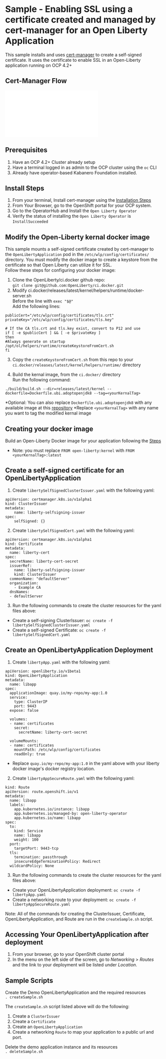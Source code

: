 # Sample - Enabling SSL using a certificate created and managed by cert-manager for an Open Liberty Application
This sample installs and uses [cert-manager](https://cert-manager.io/docs/) to create a self-signed certificate. It uses the certificate to enable SSL in an Open-Liberty application running on OCP 4.2+


## Cert-Manager Flow
![Cert-manager Flow](../kabanero_cert_manager.pdf)

## Prerequisites
1. Have an OCP 4.2+ Cluster already setup
2. Have a terminal logged in as admin to the OCP cluster using the `oc` CLI
3. Already have operator-based Kabanero Foundation installed.

## Install Steps
1. From your terminal, Install cert-manager using the [Installation Steps](https://cert-manager.io/docs/installation/openshift/)
2. From Your Browser, go to the OpenShift portal for your OCP system.
3. Go to the OperatorHub and Install the `Open Liberty Operator`  
4. Verify the status of installing the `Open Liberty Operator` is `InstallSucceeded`  


## Modify the Open-Liberty kernal docker image  
This sample mounts a self-signed certificate created by cert-manager to the `OpenLibertyApplication` pod in the `/etc/wlp/config/certificates/` directory. You must modify the docker image to create a keystore from the certificate so that Open Liberty can utilize it for SSL.  
Follow these steps for configuring your docker image:  
1. Clone the OpenLiberty/ci.docker github repo:  
  `git clone git@github.com:OpenLiberty/ci.docker.git`  
2. Modify ci.docker/releases/latest/kernel/helpers/runtime/docker-server.sh  
  Before the line with `exec "$@"`  
  Add the following lines:  
  ```
publicCert="/etc/wlp/config/certificates/tls.crt"
privateKey="/etc/wlp/config/certificates/tls.key"

# If the CA tls.crt and tls.key exist, convert to P12 and use
if [ -e $publicCert ] && [ -e $privateKey ]
then
  #Always generate on startup
  /opt/ol/helpers/runtime/createKeystoreFromCert.sh
fi  
```  
  
3. Copy the `createKeystoreFromCert.sh` from this repo to your `ci.docker/releases/latest/kernel/helpers/runtime/` directory  
  
4. Build the kernal image, from the `ci.docker/` directory  
  Run the following command:  
```  
./build/build.sh --dir=releases/latest/kernel --dockerfile=Dockerfile.ubi.adoptopenjdk8 --tag=<yourKernalTag>  
```  
\*Optional: You can also replace `Dockerfile.ubi.adoptopenjdk8` with any available image at this [repository](https://github.com/OpenLiberty/ci.docker/tree/master/releases/latest/kernel)
\*Replace `<yourKernalTag>` with any name you want to tag the modified kernal image  


## Creating your docker image
Build an Open-Liberty Docker image for your application following the [Steps](https://github.com/OpenLiberty/ci.docker#building-an-application-image)  
* Note: you must replace `FROM open-liberty:kernel` with `FROM <yourKernalTag>:latest`  

## Create a self-signed certificate for an OpenLibertyApplication
1. Create `libertySelfSignedClusterIssuer.yaml` with the following yaml:    
```  
apiVersion: certmanager.k8s.io/v1alpha1 
kind: ClusterIssuer 
metadata: 
    name: liberty-selfsigning-issuer 
spec: 
    selfSigned: {}  
```  
2. Create `libertySelfSignedCert.yaml` with the following yaml:
```  
apiVersion: certmanager.k8s.io/v1alpha1
kind: Certificate
metadata:
  name: liberty-cert
spec:
  secretName: liberty-cert-secret
  issuerRef:
    name: liberty-selfsigning-issuer
    kind: ClusterIssuer
  commonName: "defaultServer"
  organization:
    - Example CA
  dnsNames:
  - defaultServer  
```  
3. Run the following commands to create the cluster resources for the yaml files above:  
- Create a self-signing ClusterIssuer: `oc create -f libertySelfSignedClusterIssuer.yaml`  
- Create a self-signed Certificate: `oc create -f libertySelfSignedCert.yaml`

## Create an OpenLibertyApplication Deployment
1. Create `libertyApp.yaml` with the following yaml:  
```  
apiVersion: openliberty.io/v1beta1
kind: OpenLibertyApplication
metadata:
  name: libapp
spec:
  applicationImage: quay.io/my-repo/my-app:1.0
  service:
    type: ClusterIP
    port: 9443
  expose: false

  volumes:
  - name: certificates
    secret:
      secretName: liberty-cert-secret

  volumeMounts:
  - name: certificates
    mountPath: /etc/wlp/config/certificates
    readOnly: true  
```  
* Replace `quay.io/my-repo/my-app:1.0` in the yaml above with your liberty docker image's docker registry location.  
2. Create `libertyAppSecureRoute.yaml` with the following yaml:  
```  
kind: Route
apiVersion: route.openshift.io/v1
metadata:
  name: libapp
  labels:
    app.kubernetes.io/instance: libapp
    app.kubernetes.io/managed-by: open-liberty-operator
    app.kubernetes.io/name: libapp
spec:
  to:
    kind: Service
    name: libapp
    weight: 100
  port:
    targetPort: 9443-tcp
  tls:
    termination: passthrough
    insecureEdgeTerminationPolicy: Redirect
  wildcardPolicy: None  
```  
3. Run the following commands to create the cluster resources for the yaml files above:  
- Create your OpenLibertyApplication deployment: `oc create -f libertyApp.yaml`
- Create a networking route to your deployment: `oc create -f libertyAppSecureRoute.yaml`   
  
Note: All of the commands for creating the ClusterIssuer, Certificate, OpenLibertyApplication, and Route are run in the `createSample.sh` script.

## Accessing Your OpenLibertyApplication after deployment  
1. From your browser, go to your OpenShift cluster portal  
2. In the menu on the left side of the screen, go to _Networking_ > _Routes_ and the link to your deployment will be listed under _Location_.

## Sample Scripts
Create the Demo OpenLibertyApplication and the required resources  
`. createSample.sh`  

The `createSample.sh` script listed above will do the following:  
1. Create a `ClusterIssuer`  
2. Create a `Certificate`  
3. Create an `OpenLibertyApplication`  
4. Create a networking `Route` to map your application to a public url and port.  

Delete the demo application instance and its resources  
`. deleteSample.sh`


